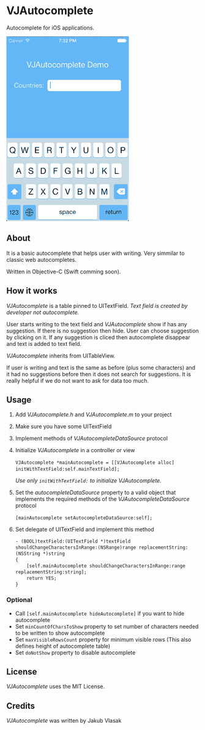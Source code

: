 VJAutocomplete
===================
Autocomplete for iOS applications. 

![Alt text](/autocompleteDemo.gif "Demo")

About
--------
It is a basic autocomplete that helps user with writing. Very simmilar to classic web autocompletes.

Written in Objective-C (Swift comming soon).


How it works
--------
_VJAutocomplete_ is a table pinned to UITextField. 
*Text field is created by developer not autocomplete.*

User starts writing to the text field and _VJAutocomplete_ show if has any suggestion. If there is no suggestion then hide. User can choose suggestion by clicking on it. If any suggestion is cliced then autocomplete disappear and text is added to text field.

_VJAutocomplete_ inherits from UITableView.

If user is writing and text is the same as before (plus some characters) and it had no suggestions before then it does not search for suggestions. It is really helpful if we do not want to ask for data too much.

Usage
--------
1. Add _VJAutocomplete.h_ and _VJAutocomplete.m_ to your project
2. Make sure you have some UITextField 
3. Implement methods of _VJAutocompleteDataSource_ protocol
4. Initialize _VJAutocomplete_ in a controller or view

    ```VJAutocomplete *mainAutocomplete = [[VJAutocomplete alloc] initWithTextField:self.mainTextField];```

    *Use only `initWithTextField:` to initialize _VJAutocomplete_.*

5. Set the _autocompleteDataSource_ property to a valid object that implements the required methods of the _VJAutocompleteDataSource_ protocol

    ```[mainAutocomplete setAutocompleteDataSource:self];```

6. Set delegate of UITextField and implement this method

    ```
    - (BOOL)textField:(UITextField *)textField shouldChangeCharactersInRange:(NSRange)range replacementString:(NSString *)string
    {
        [self.mainAutocomplete shouldChangeCharactersInRange:range replacementString:string];
        return YES;
    }
    ```

### Optional ######

- Call `[self.mainAutocomplete hideAutocomplete]` if you want to hide autocomplete
- Set `minCountOfCharsToShow` property to set number of characters needed to be written to show autocomplete
- Set `maxVisibleRowsCount` property for minimum visible rows (This also defines height of autocomplete table)
- Set `doNotShow` property to disable autocomplete

License
--------
_VJAutocomplete_ uses the MIT License.

Credits
--------
_VJAutocomplete_ was written by Jakub Vlasak


